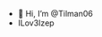- 👋 Hi, I’m @Tilman06
- ILov3Izep

<!---
Tilman06/Tilman06 is a ✨ special ✨ repository because its `README.md` (this file) appears on your GitHub profile.
You can click the Preview link to take a look at your changes.
--->
